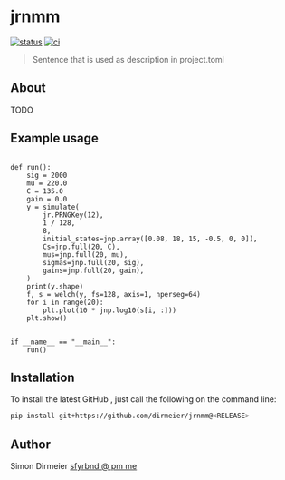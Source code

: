 # jrnmm

[![status](http://www.repostatus.org/badges/latest/concept.svg)](http://www.repostatus.org/#concept)
[![ci](https://github.com/dirmeier/jrnmm/actions/workflows/ci.yaml/badge.svg)](https://github.com/dirmeier/jrnmm/actions/workflows/ci.yaml)

> Sentence that is used as description in project.toml

## About

TODO

## Example usage

```

def run():
    sig = 2000
    mu = 220.0
    C = 135.0
    gain = 0.0
    y = simulate(
        jr.PRNGKey(12),
        1 / 128,
        8,
        initial_states=jnp.array([0.08, 18, 15, -0.5, 0, 0]),
        Cs=jnp.full(20, C),
        mus=jnp.full(20, mu),
        sigmas=jnp.full(20, sig),
        gains=jnp.full(20, gain),
    )
    print(y.shape)
    f, s = welch(y, fs=128, axis=1, nperseg=64)
    for i in range(20):
        plt.plot(10 * jnp.log10(s[i, :]))
    plt.show()


if __name__ == "__main__":
    run()
```

## Installation

To install the latest GitHub <RELEASE>, just call the following on the
command line:

```bash
pip install git+https://github.com/dirmeier/jrnmm@<RELEASE>
```

## Author

Simon Dirmeier <a href="mailto:sfyrbnd @ pm me">sfyrbnd @ pm me</a>
